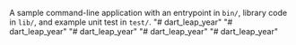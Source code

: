 A sample command-line application with an entrypoint in `bin/`, library code
in `lib/`, and example unit test in `test/`.
"# dart_leap_year" 
"# dart_leap_year" 
"# dart_leap_year" 
"# dart_leap_year" 
"# dart_leap_year" 
